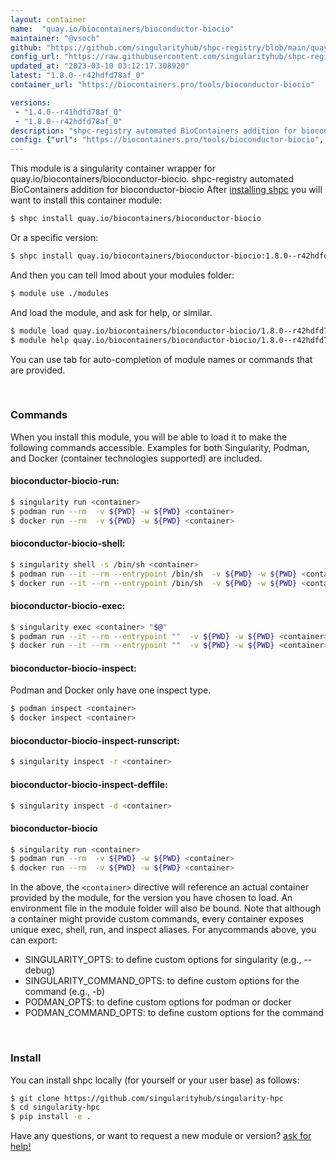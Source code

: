 ```yaml
---
layout: container
name:  "quay.io/biocontainers/bioconductor-biocio"
maintainer: "@vsoch"
github: "https://github.com/singularityhub/shpc-registry/blob/main/quay.io/biocontainers/bioconductor-biocio/container.yaml"
config_url: "https://raw.githubusercontent.com/singularityhub/shpc-registry/main/quay.io/biocontainers/bioconductor-biocio/container.yaml"
updated_at: "2023-03-10 03:12:17.308920"
latest: "1.8.0--r42hdfd78af_0"
container_url: "https://biocontainers.pro/tools/bioconductor-biocio"

versions:
 - "1.4.0--r41hdfd78af_0"
 - "1.8.0--r42hdfd78af_0"
description: "shpc-registry automated BioContainers addition for bioconductor-biocio"
config: {"url": "https://biocontainers.pro/tools/bioconductor-biocio", "maintainer": "@vsoch", "description": "shpc-registry automated BioContainers addition for bioconductor-biocio", "latest": {"1.8.0--r42hdfd78af_0": "sha256:110cb7a241fb70369f706ffa8eaee33064c039c85e42b7ae2d7e5f7af4afb466"}, "tags": {"1.4.0--r41hdfd78af_0": "sha256:036aeb173dcc1a87eb3504a46c75f2d07d04d04d47755a74cbf215b294766084", "1.8.0--r42hdfd78af_0": "sha256:110cb7a241fb70369f706ffa8eaee33064c039c85e42b7ae2d7e5f7af4afb466"}, "docker": "quay.io/biocontainers/bioconductor-biocio"}
---
```


This module is a singularity container wrapper for quay.io/biocontainers/bioconductor-biocio.
shpc-registry automated BioContainers addition for bioconductor-biocio
After [installing shpc](#install) you will want to install this container module:


```bash
$ shpc install quay.io/biocontainers/bioconductor-biocio
```

Or a specific version:

```bash
$ shpc install quay.io/biocontainers/bioconductor-biocio:1.8.0--r42hdfd78af_0
```

And then you can tell lmod about your modules folder:

```bash
$ module use ./modules
```

And load the module, and ask for help, or similar.

```bash
$ module load quay.io/biocontainers/bioconductor-biocio/1.8.0--r42hdfd78af_0
$ module help quay.io/biocontainers/bioconductor-biocio/1.8.0--r42hdfd78af_0
```

You can use tab for auto-completion of module names or commands that are provided.

<br>

### Commands

When you install this module, you will be able to load it to make the following commands accessible.
Examples for both Singularity, Podman, and Docker (container technologies supported) are included.

#### bioconductor-biocio-run:

```bash
$ singularity run <container>
$ podman run --rm  -v ${PWD} -w ${PWD} <container>
$ docker run --rm  -v ${PWD} -w ${PWD} <container>
```

#### bioconductor-biocio-shell:

```bash
$ singularity shell -s /bin/sh <container>
$ podman run --it --rm --entrypoint /bin/sh  -v ${PWD} -w ${PWD} <container>
$ docker run --it --rm --entrypoint /bin/sh  -v ${PWD} -w ${PWD} <container>
```

#### bioconductor-biocio-exec:

```bash
$ singularity exec <container> "$@"
$ podman run --it --rm --entrypoint ""  -v ${PWD} -w ${PWD} <container> "$@"
$ docker run --it --rm --entrypoint ""  -v ${PWD} -w ${PWD} <container> "$@"
```

#### bioconductor-biocio-inspect:

Podman and Docker only have one inspect type.

```bash
$ podman inspect <container>
$ docker inspect <container>
```

#### bioconductor-biocio-inspect-runscript:

```bash
$ singularity inspect -r <container>
```

#### bioconductor-biocio-inspect-deffile:

```bash
$ singularity inspect -d <container>
```



#### bioconductor-biocio

```bash
$ singularity run <container>
$ podman run --rm  -v ${PWD} -w ${PWD} <container>
$ docker run --rm  -v ${PWD} -w ${PWD} <container>
```


In the above, the `<container>` directive will reference an actual container provided
by the module, for the version you have chosen to load. An environment file in the
module folder will also be bound. Note that although a container
might provide custom commands, every container exposes unique exec, shell, run, and
inspect aliases. For anycommands above, you can export:

 - SINGULARITY_OPTS: to define custom options for singularity (e.g., --debug)
 - SINGULARITY_COMMAND_OPTS: to define custom options for the command (e.g., -b)
 - PODMAN_OPTS: to define custom options for podman or docker
 - PODMAN_COMMAND_OPTS: to define custom options for the command

<br>

### Install

You can install shpc locally (for yourself or your user base) as follows:

```bash
$ git clone https://github.com/singularityhub/singularity-hpc
$ cd singularity-hpc
$ pip install -e .
```

Have any questions, or want to request a new module or version? [ask for help!](https://github.com/singularityhub/singularity-hpc/issues)